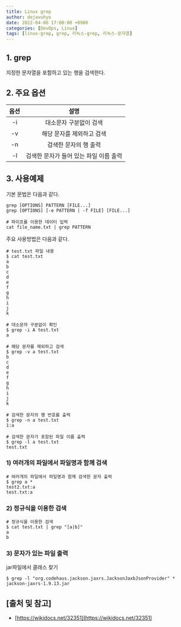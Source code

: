 ```yaml
---
title: Linux grep
author: dejavuhyo
date: 2022-04-06 17:00:00 +0900
categories: [DevOps, Linux]
tags: [linux-grep, grep, 리눅스-grep, 리눅스-문자열]
---
```


## 1. grep
지정한 문자열을 포함하고 있는 행을 검색한다.

## 2. 주요 옵션

| 옵션 | 설명 |
|:-----:|:-----:|
| -i | 대소문자 구분없이 검색 |
| -v | 해당 문자를 제외하고 검색 |
| -n | 검색한 문자의 행 출력 |
| -l | 검색한 문자가 들어 있는 파일 이름 출력 |

## 3. 사용예제
기본 문법은 다음과 같다.

```text
grep [OPTIONS] PATTERN [FILE...]
grep [OPTIONS] [-e PATTERN | -f FILE] [FILE...]

# 파이프를 이용한 데이터 입력
cat file_name.txt | grep PATTERN
```

주요 사용방법은 다음과 같다.

```shell
# test.txt 파일 내용
$ cat test.txt
a
b
c
d
e
f
g
h
i
j
k

# 대소문자 구분없이 확인
$ grep -i A test.txt
a

# 해당 문자를 제외하고 검색
$ grep -v a test.txt
b
c
d
e
f
g
h
i
j
k

# 검색한 문자의 행 번호를 출력
$ grep -n a test.txt
1:a

# 검색한 문자가 포함된 파일 이름 출력
$ grep -l a test.txt
test.txt
```

### 1) 여러개의 파일에서 파일명과 함께 검색

```shell
# 여러개의 파일에서 파일명과 함께 검색한 문자 출력
$ grep a *
test2.txt:a
test.txt:a
```

### 2) 정규식을 이용한 검색

```shell
# 정규식을 이용한 검색
$ cat test.txt | grep "[a|b]"
a
b
```

### 3) 문자가 있는 파일 출력
jar파일에서 클래스 찾기

```shell
$ grep -l "org.codehaus.jackson.jaxrs.JacksonJaxbJsonProvider" * 
jackson-jaxrs-1.9.13.jar
```

## [출처 및 참고]
* [https://wikidocs.net/32351](https://wikidocs.net/32351)
